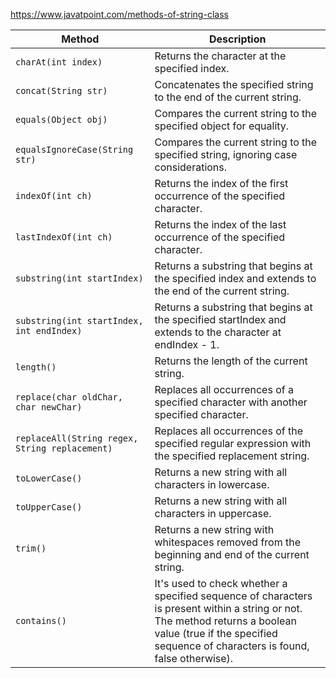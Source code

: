 
https://www.javatpoint.com/methods-of-string-class

| Method             | Description                                                                                                 |
|--------------------|-------------------------------------------------------------------------------------------------------------|
| `charAt(int index)`    | Returns the character at the specified index.                                                                  |
| `concat(String str)`  | Concatenates the specified string to the end of the current string.                                           |
| `equals(Object obj)`  | Compares the current string to the specified object for equality.                                             |
| `equalsIgnoreCase(String str)` | Compares the current string to the specified string, ignoring case considerations.                     |
| `indexOf(int ch)`  | Returns the index of the first occurrence of the specified character.                                       |
| `lastIndexOf(int ch)`  | Returns the index of the last occurrence of the specified character.                                         |
| `substring(int startIndex)`    | Returns a substring that begins at the specified index and extends to the end of the current string.        |
| `substring(int startIndex, int endIndex)`       | Returns a substring that begins at the specified startIndex and extends to the character at endIndex - 1. |
| `length()`               | Returns the length of the current string.                                                               |
| `replace(char oldChar, char newChar)` | Replaces all occurrences of a specified character with another specified character.                      |
| `replaceAll(String regex, String replacement)`   | Replaces all occurrences of the specified regular expression with the specified replacement string.       |
| `toLowerCase()` | Returns a new string with all characters in lowercase.                                                       |
| `toUpperCase()` | Returns a new string with all characters in uppercase.                                                       |
| `trim()` | Returns a new string with whitespaces removed from the beginning and end of the current string.              |
| `contains()` | It's used to check whether a specified sequence of characters is present within a string or not. The method returns a boolean value (true if the specified sequence of characters is found, false otherwise).              |
